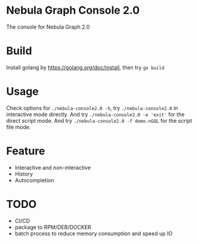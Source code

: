 # Nebula Graph Console 2.0

The console for Nebula Graph 2.0

# Build

Install golang by https://golang.org/doc/install, then try `go build`

# Usage

Check options for `./nebula-console2.0 -h`, try `./nebula-console2.0` in interactive mode directly.
And try `./nebula-console2.0 -e 'exit'` for the direct script mode.
And try `./nebula-console2.0 -f demo.nGQL` for the script file mode.

# Feature

- Interactive and non-interactive
- History
- Autocompletion

# TODO

- CI/CD
- package to RPM/DEB/DOCKER
- batch process to reduce memory consumption and speed up IO
